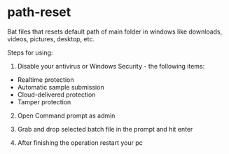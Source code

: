 # path-reset
Bat files that resets default path of main folder in windows like downloads, videos, pictures, desktop, etc.

Steps for using:

1. Disable your antivirus or Windows Security - the following items:
- Realtime protection
- Automatic sample submission
- Cloud-delivered protection
- Tamper protection

2. Open Command prompt as admin

3. Grab and drop selected batch file in the prompt and hit enter

4. After finishing the operation restart your pc
